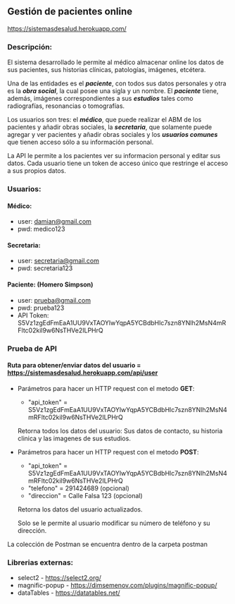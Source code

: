 ## Gestión de pacientes online

https://sistemasdesalud.herokuapp.com/

### Descripción:
El sistema desarrollado le permite al médico almacenar online los datos de sus pacientes, sus historias clínicas, patologías, imágenes, etcétera.

Una de las entidades es el ***paciente***, con todos sus datos personales y otra es la ***obra social***, la cual posee una sigla y un nombre.
El ***paciente*** tiene, además, imágenes correspondientes a sus ***estudios*** tales como radiografías, resonancias o tomografías.

Los usuarios son tres: el ***médico***, que puede realizar el ABM de los pacientes y añadir obras sociales, la ***secretaria***, que solamente puede agregar y ver pacientes y añadir obras sociales y los ***usuarios comunes*** que tienen acceso sólo a su información personal.

La API le permite a los pacientes ver su informacion personal y editar sus datos. Cada usuario tiene un token de acceso único que restringe el acceso a sus propios datos.


### Usuarios:

#### Médico:
* user: damian@gmail.com
* pwd: medico123

#### Secretaria:
* user: secretaria@gmail.com
* pwd: secretaria123

#### Paciente: (Homero Simpson)
* user: prueba@gmail.com
* pwd: prueba123
* API Token: S5Vz1zgEdFmEaA1UU9VxTAOYlwYqpA5YCBdbHlc7szn8YNlh2MsN4mRFltc02kil9w6NsTHVe2ILPHrQ

### Prueba de API

#### Ruta para obtener/enviar datos del usuario = https://sistemasdesalud.herokuapp.com/api/user

* Parámetros para hacer un HTTP request con el metodo **GET**:
    * "api_token" = S5Vz1zgEdFmEaA1UU9VxTAOYlwYqpA5YCBdbHlc7szn8YNlh2MsN4mRFltc02kil9w6NsTHVe2ILPHrQ

    Retorna todos los datos del usuario: Sus datos de contacto, su historia clinica y las imagenes de sus estudios.

* Parámetros para hacer un HTTP request con el metodo **POST**:
    * "api_token" = S5Vz1zgEdFmEaA1UU9VxTAOYlwYqpA5YCBdbHlc7szn8YNlh2MsN4mRFltc02kil9w6NsTHVe2ILPHrQ
    * "telefono" = 291424689 (opcional)
    * "direccion" = Calle Falsa 123 (opcional)
    
    Retorna los datos del usuario actualizados.
    
    Solo se le permite al usuario modificar su número de teléfono y su dirección.
    
    
La colección de Postman se encuentra dentro de la carpeta postman
    
### Librerias externas:

* select2 - https://select2.org/
* magnific-popup - https://dimsemenov.com/plugins/magnific-popup/
* dataTables - https://datatables.net/


